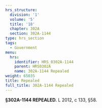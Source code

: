 ```yaml
---
hrs_structure:
  division: '1'
  volume: '5'
  title: '18'
  chapter: 302A
  section: 302A-1144
type: hrs_section
tags:
  - Government
menu:
  hrs:
    identifier: HRS_0302A-1144
    parent: HRS0302A
    name: 302A-1144 Repealed
weight: 65035
title: Repealed
full_title: 302A-1144 Repealed
---
```

**§302A-1144 REPEALED.** L 2012, c 133, §58.